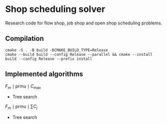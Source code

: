# Shop scheduling solver

Research code for flow shop, job shop and open shop scheduling problems.

## Compilation

```shell
cmake -S . -B build -DCMAKE_BUILD_TYPE=Release
cmake --build build --config Release --parallel && cmake --install build --config Release --prefix install
```

## Implemented algorithms

$F_m \mid \mathrm{prmu} \mid C_{\max}$
* Tree search

$F_m \mid \mathrm{prmu} \mid \sum C_j$
* Tree search
